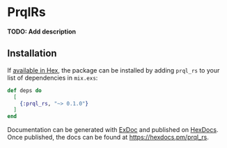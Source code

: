 # PrqlRs

**TODO: Add description**

## Installation

If [available in Hex](https://hex.pm/docs/publish), the package can be installed
by adding `prql_rs` to your list of dependencies in `mix.exs`:

```elixir
def deps do
  [
    {:prql_rs, "~> 0.1.0"}
  ]
end
```

Documentation can be generated with [ExDoc](https://github.com/elixir-lang/ex_doc)
and published on [HexDocs](https://hexdocs.pm). Once published, the docs can
be found at <https://hexdocs.pm/prql_rs>.

